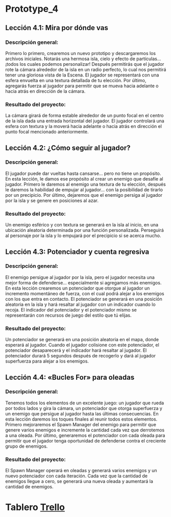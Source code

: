 # Prototype_4
## Lección 4.1: Mira por dónde vas
### Descripción general: 
Primero lo primero, crearemos un nuevo prototipo y descargaremos los archivos iniciales. Notarás una hermosa isla, cielo y efecto de partículas... ¡todos los cuales podemos personalizar! Después permitirás que el jugador rote la cámara alrededor de la isla en un radio perfecto, lo cual nos permitirá tener una gloriosa vista de la Escena. El jugador se representará con una esfera envuelta en una textura detallada de tu elección. Por último, agregarás fuerza al jugador para permitir que se mueva hacia adelante o hacia atrás en dirección de la cámara.
### Resultado del proyecto:
La cámara girará de forma estable alrededor de un punto focal en el centro de la isla dada una entrada horizontal del jugador. El jugador controlará una esfera con textura y la moverá hacia adelante o hacia atrás en dirección el punto focal mencionado anteriormente.

## Lección 4.2: ¿Cómo seguir al jugador?
### Descripción general: 
El jugador puede dar vueltas hasta cansarse... pero no tiene un propósito. En esta lección, le damos ese propósito al crear un enemigo que desafíe al jugador. Primero le daremos al enemigo una textura de tu elección, después le daremos la habilidad de empujar al jugador... con la posibilidad de tirarlo por un precipicio. Por último, dejaremos que el enemigo persiga al jugador por la isla y se genere en posiciones al azar.
### Resultado del proyecto:
Un enemigo esférico y con textura se generará en la isla al inicio, en una ubicación aleatoria determinada por una función personalizada. Perseguirá al personaje por la isla y lo empujará por el precipicio si se acerca mucho. 

## Lección 4.3: Potenciador y cuenta regresiva
### Descripción general: 
El enemigo persigue al jugador por la isla, pero el jugador necesita una mejor forma de defenderse... especialmente si agregamos más enemigos. En esta lección crearemos un potenciador que otorgue al jugador un incremento momentáneo de fuerza, con el cual podrá alejar a los enemigos con los que entra en contacto. El potenciador se generará en una posición aleatoria en la isla y hará resaltar al jugador con un indicador cuando lo recoja. El indicador del potenciador y el potenciador mismo se representarán con recursos de juego del estilo que tú elijas.
### Resultado del proyecto:
Un potenciador se generará en una posición aleatoria en el mapa, donde esperará al jugador. Cuando el jugador colisione con este potenciador, el potenciador desaparecerá y el indicador hará resaltar al jugador. El potenciador durará 5 segundos después de recogerlo y dará al jugador superfuerza para alejar a los enemigos.

## Lección 4.4: «Bucles For» para oleadas
### Descripción general: 
Tenemos todos los elementos de un excelente juego: un jugador que rueda por todos lados y gira la cámara, un potenciador que otorga superfuerza y un enemigo que persigue al jugador hasta las últimas consecuencias. En esta lección daremos los toques finales al reunir todos estos elementos.
Primero mejoraremos el Spawn Manager del enemigo para permitir que genere varios enemigos e incremente la cantidad cada vez que derrotemos a una oleada. Por último, generaremos el potenciador con cada oleada para permitir que el jugador tenga oportunidad de defenderse contra el creciente grupo de enemigos.
### Resultado del proyecto:
El Spawn Manager operará en oleadas y generará varios enemigos y un nuevo potenciador con cada iteración. Cada vez que la cantidad de enemigos llegue a cero, se generará una nueva oleada y aumentará la cantidad de enemigos.

# Tablero [Trello](https://trello.com/invite/b/0lQT9RcI/ATTIf418c09484e2e493e5cf59f7b6b4885aC1F6D11B/videojuego)

